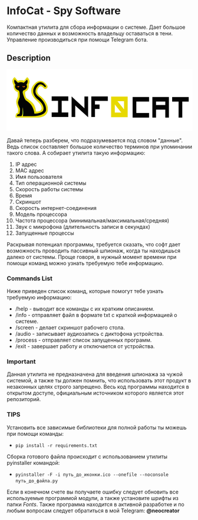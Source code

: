 # InfoCat - Spy Software
Компактная утилита для сбора информации о системе. Дает большое количество данных и возможность владельцу оставаться в тени. Управление производиться при помощи Telegram бота.
## Description
![Logotype](https://github.com/NeoCreat0r/infocat/blob/main/infocat.png)

Давай теперь разберем, что подразумевается под словом "данные". Ведь список составляет большое количество терминов при упоминании такого слова. А собирает утилита такую информацию:

 1. IP адрес
 2. MAC адрес
 3. Имя пользователя
 4. Тип операционной системы
 5. Скорость работы системы
 6. Время
 7. Скриншот
 8. Скорость интернет-соединения
 9. Модель процессора
 10. Частота процессора (минимальная/максимальная/средняя)
 11. Звук с микрофона (длительность записи в секундах)
 12. Запущенные процессы
 
Раскрывая потенциал программы, требуется сказать, что софт дает возможность проводить пассивный шпионаж, когда ты находишься далеко от системы. Проще говоря, в нужный момент времени при помощи команд можно узнать требуемую тебе информацию.

### Commands List
Ниже приведен список команд, которые помогут тебе узнать требуемую информацию:

* /help - выводит все команды с их кратким описанием.
* /info - отправляет файл в формате txt с краткой информацией о системе.
* /screen - делает скриншот рабочего стола.
* /audio - записывает аудиозапись с диктофона устройства.
* /process - отправляет список запущенных программ.
* /exit - завершает работу и отключается от устройства.


### Important
Данная утилита не предназначена для введения шпионажа за чужой системой, а также ты должен помнить, что использовать этот продукт в незаконных целях строго запрещено. Весь код программы находится в открытом доступе, официальным источником которого является этот репозиторий.

### TIPS
Установить все зависимые библиотеки для полной работы ты можешь при помощи команды:
* `pip install -r requirements.txt`

Сборка готового файла происходит с использованием утилиты pyinstaller командой:
* `pyinstaller -F -i путь_до_иконки.ico --onefile --noconsole путь_до_файла.py`

Если в конечном счете вы получаете ошибку следует обновить все используемые программой модули, а также установите шрифты из папки *Fonts*. Также программа находится в активной разработке и по любым вопросам следует обратиться в мой Telegram: **@neocreator**

